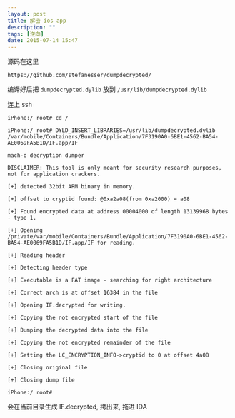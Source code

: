 ```yaml
---
layout: post
title: 解密 ios app
description: ""
tags: [逆向]
date: 2015-07-14 15:47
---
```


源码在这里

    https://github.com/stefanesser/dumpdecrypted/

编译好后把 ```dumpdecrypted.dylib``` 放到 ```/usr/lib/dumpdecrypted.dylib```

连上 ssh

    iPhone:/ root# cd /

    iPhone:/ root# DYLD_INSERT_LIBRARIES=/usr/lib/dumpdecrypted.dylib /var/mobile/Containers/Bundle/Application/7F3190A0-6BE1-4562-BA54-AE0069FA5B1D/IF.app/IF

    mach-o decryption dumper

    DISCLAIMER: This tool is only meant for security research purposes, not for application crackers.

    [+] detected 32bit ARM binary in memory.

    [+] offset to cryptid found: @0xa2a08(from 0xa2000) = a08

    [+] Found encrypted data at address 00004000 of length 13139968 bytes - type 1.

    [+] Opening /private/var/mobile/Containers/Bundle/Application/7F3190A0-6BE1-4562-BA54-AE0069FA5B1D/IF.app/IF for reading.

    [+] Reading header

    [+] Detecting header type

    [+] Executable is a FAT image - searching for right architecture

    [+] Correct arch is at offset 16384 in the file

    [+] Opening IF.decrypted for writing.

    [+] Copying the not encrypted start of the file

    [+] Dumping the decrypted data into the file

    [+] Copying the not encrypted remainder of the file

    [+] Setting the LC_ENCRYPTION_INFO->cryptid to 0 at offset 4a08

    [+] Closing original file

    [+] Closing dump file

    iPhone:/ root#

会在当前目录生成 IF.decrypted, 拷出来, 拖进 IDA